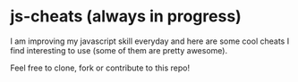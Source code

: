 # js-cheats (always in progress)

I am improving my javascript skill everyday and here are some cool cheats I find interesting to use (some of them are pretty awesome). 

Feel free to clone, fork or contribute to this repo!
